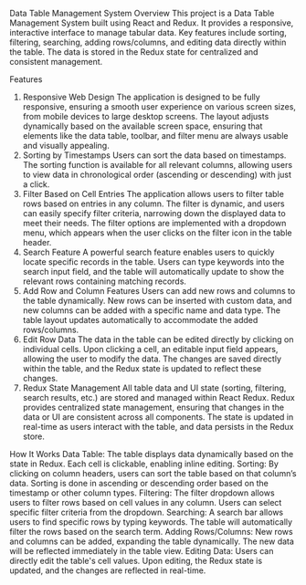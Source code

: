 Data Table Management System
Overview
This project is a Data Table Management System built using React and Redux. It provides a responsive, interactive interface to manage tabular data. Key features include sorting, filtering, searching, adding rows/columns, and editing data directly within the table. The data is stored in the Redux state for centralized and consistent management.

Features
1. Responsive Web Design
The application is designed to be fully responsive, ensuring a smooth user experience on various screen sizes, from mobile devices to large desktop screens.
The layout adjusts dynamically based on the available screen space, ensuring that elements like the data table, toolbar, and filter menu are always usable and visually appealing.
2. Sorting by Timestamps
Users can sort the data based on timestamps.
The sorting function is available for all relevant columns, allowing users to view data in chronological order (ascending or descending) with just a click.
3. Filter Based on Cell Entries
The application allows users to filter table rows based on entries in any column.
The filter is dynamic, and users can easily specify filter criteria, narrowing down the displayed data to meet their needs.
The filter options are implemented with a dropdown menu, which appears when the user clicks on the filter icon in the table header.
4. Search Feature
A powerful search feature enables users to quickly locate specific records in the table.
Users can type keywords into the search input field, and the table will automatically update to show the relevant rows containing matching records.
5. Add Row and Column Features
Users can add new rows and columns to the table dynamically.
New rows can be inserted with custom data, and new columns can be added with a specific name and data type.
The table layout updates automatically to accommodate the added rows/columns.
6. Edit Row Data
The data in the table can be edited directly by clicking on individual cells.
Upon clicking a cell, an editable input field appears, allowing the user to modify the data.
The changes are saved directly within the table, and the Redux state is updated to reflect these changes.
7. Redux State Management
All table data and UI state (sorting, filtering, search results, etc.) are stored and managed within React Redux.
Redux provides centralized state management, ensuring that changes in the data or UI are consistent across all components.
The state is updated in real-time as users interact with the table, and data persists in the Redux store.


How It Works
Data Table: The table displays data dynamically based on the state in Redux. Each cell is clickable, enabling inline editing.
Sorting: By clicking on column headers, users can sort the table based on that column’s data. Sorting is done in ascending or descending order based on the timestamp or other column types.
Filtering: The filter dropdown allows users to filter rows based on cell values in any column. Users can select specific filter criteria from the dropdown.
Searching: A search bar allows users to find specific rows by typing keywords. The table will automatically filter the rows based on the search term.
Adding Rows/Columns: New rows and columns can be added, expanding the table dynamically. The new data will be reflected immediately in the table view.
Editing Data: Users can directly edit the table's cell values. Upon editing, the Redux state is updated, and the changes are reflected in real-time.